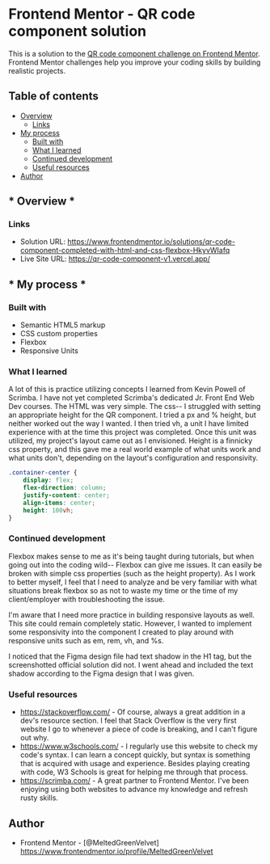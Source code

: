 # Frontend Mentor - QR code component solution

This is a solution to the [QR code component challenge on Frontend Mentor](https://www.frontendmentor.io/challenges/qr-code-component-iux_sIO_H). Frontend Mentor challenges help you improve your coding skills by building realistic projects. 

## Table of contents

- [Overview](#overview)
  - [Links](#links)
- [My process](#my-process)
  - [Built with](#built-with)
  - [What I learned](#what-i-learned)
  - [Continued development](#continued-development)
  - [Useful resources](#useful-resources)
- [Author](#author)

## * Overview *

### Links

- Solution URL: https://www.frontendmentor.io/solutions/qr-code-component-completed-with-html-and-css-flexbox-HkyvWIafq
- Live Site URL: https://qr-code-component-v1.vercel.app/

## * My process *

### Built with

- Semantic HTML5 markup
- CSS custom properties
- Flexbox
- Responsive Units

### What I learned

A lot of this is practice utilizing concepts I learned from Kevin Powell of Scrimba. I have not yet completed Scrimba's dedicated Jr. Front End Web Dev courses. The HTML was very simple. The css-- I struggled with setting an appropriate height for the QR component. I tried a px and % height, but neither worked out the way I wanted. I then tried vh, a unit I have limited experience with at the time this project was completed. Once this unit was utilized, my project's layout came out as I envisioned. Height is a finnicky css property, and this gave me a real world example of what units work and what units don't, depending on the layout's configuration and responsivity.

```css
.container-center {
	display: flex;
	flex-direction: column;
	justify-content: center;
	align-items: center;
	height: 100vh;
}
```

### Continued development

Flexbox makes sense to me as it's being taught during tutorials, but when going out into the coding wild-- Flexbox can give me issues. It can easily be broken with simple css properties (such as the height property). As I work to better myself, I feel that I need to analyze and be very familiar with what situations break flexbox so as not to waste my time or the time of my client/employer with troubleshooting the issue.

I'm aware that I need more practice in building responsive layouts as well. This site could remain completely static. However, I wanted to implement some responsivity into the component I created to play around with responsive units such as em, rem, vh, and %s.

I noticed that the Figma design file had text shadow in the H1 tag, but the screenshotted official solution did not. I went ahead and included the text shadow according to the Figma design that I was given.

### Useful resources

- https://stackoverflow.com/ - Of course, always a great addition in a dev's resource section. I feel that Stack Overflow is the very first website I go to whenever a piece of code is breaking, and I can't figure out why.
- https://www.w3schools.com/ - I regularly use this website to check my code's syntax. I can learn a concept quickly, but syntax is something that is acquired with usage and experience. Besides playing  creating with code, W3 Schools is great for helping me through that process.
- https://scrimba.com/ - A great partner to Frontend Mentor. I've been enjoying using both websites to advance my knowledge and refresh rusty skills.

## Author

- Frontend Mentor - [@MeltedGreenVelvet]
https://www.frontendmentor.io/profile/MeltedGreenVelvet
